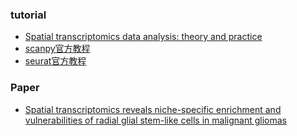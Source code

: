 ### tutorial
- [Spatial transcriptomics data analysis: theory and practice](https://bookdown.org/sjcockell/ismb-tutorial-2023/)
- [scanpy官方教程](https://scanpy-tutorials.readthedocs.io/en/latest/spatial/basic-analysis.html)
- [seurat官方教程](https://satijalab.org/seurat/articles/spatial_vignette)


### Paper
- [Spatial transcriptomics reveals niche-specific enrichment and vulnerabilities of radial glial stem-like cells in malignant gliomas](https://www.nature.com/articles/s41467-023-36707-6)
